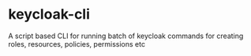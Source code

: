 # keycloak-cli
A script based CLI for running batch of keycloak commands for creating roles, resources, policies, permissions etc
